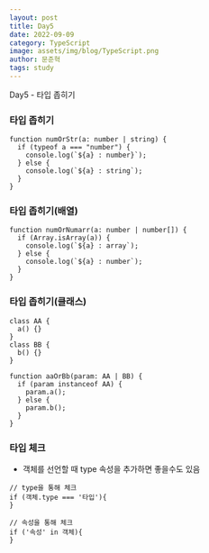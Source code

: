 ```yaml
---
layout: post
title: Day5
date: 2022-09-09
category: TypeScript
image: assets/img/blog/TypeScript.png
author: 문준혁
tags: study
---
```


Day5 - 타입 좁히기

### 타입 좁히기

```
function numOrStr(a: number | string) {
  if (typeof a === "number") {
    console.log(`${a} : number}`);
  } else {
    console.log(`${a} : string`);
  }
}
```

### 타입 좁히기(배열)

```
function numOrNumarr(a: number | number[]) {
  if (Array.isArray(a)) {
    console.log(`${a} : array`);
  } else {
    console.log(`${a} : number`);
  }
}
```

### 타입 좁히기(클래스)

```
class AA {
  a() {}
}
class BB {
  b() {}
}

function aaOrBb(param: AA | BB) {
  if (param instanceof AA) {
    param.a();
  } else {
    param.b();
  }
}
```

### 타입 체크

* 객체를 선언할 때 type 속성을 추가하면 좋을수도 있음

```
// type을 통해 체크
if (객체.type === '타입'){
}

// 속성을 통해 체크
if ('속성' in 객체){
}
```